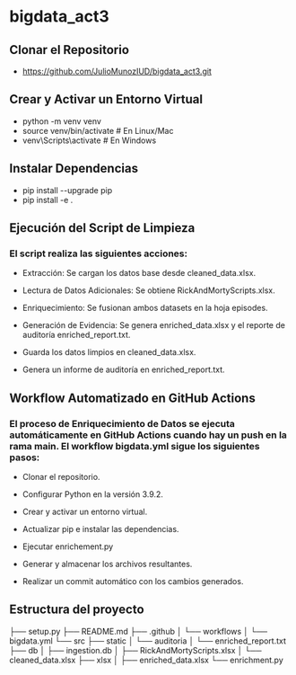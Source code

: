 # bigdata_act3

## Clonar el Repositorio

* https://github.com/JulioMunozIUD/bigdata_act3.git

## Crear y Activar un Entorno Virtual

* python -m venv venv
* source venv/bin/activate  # En Linux/Mac
* venv\Scripts\activate     # En Windows

## Instalar Dependencias

* pip install --upgrade pip
* pip install -e .

## Ejecución del Script de Limpieza

### El script realiza las siguientes acciones:

* Extracción: Se cargan los datos base desde cleaned_data.xlsx.

* Lectura de Datos Adicionales: Se obtiene RickAndMortyScripts.xlsx.

* Enriquecimiento: Se fusionan ambos datasets en la hoja episodes.

* Generación de Evidencia: Se genera enriched_data.xlsx y el reporte de auditoría enriched_report.txt.

* Guarda los datos limpios en cleaned_data.xlsx.

* Genera un informe de auditoría en enriched_report.txt.

## Workflow Automatizado en GitHub Actions

### El proceso de Enriquecimiento de Datos se ejecuta automáticamente en GitHub Actions    cuando hay un push en la rama main. El workflow bigdata.yml sigue los siguientes pasos:

* Clonar el repositorio.

* Configurar Python en la versión 3.9.2.

* Crear y activar un entorno virtual.

* Actualizar pip e instalar las dependencias.

* Ejecutar enrichement.py

* Generar y almacenar los archivos resultantes.

* Realizar un commit automático con los cambios generados.


## Estructura del proyecto

├── setup.py
├── README.md
├── .github
│   └── workflows
│       └── bigdata.yml
└── src
    ├── static
    │   └── auditoria
    │       └── enriched_report.txt
    ├── db
    │   ├── ingestion.db
    │   ├── RickAndMortyScripts.xlsx
    │   └── cleaned_data.xlsx
    ├── xlsx
    │   ├── enriched_data.xlsx
    └── enrichment.py
  
        